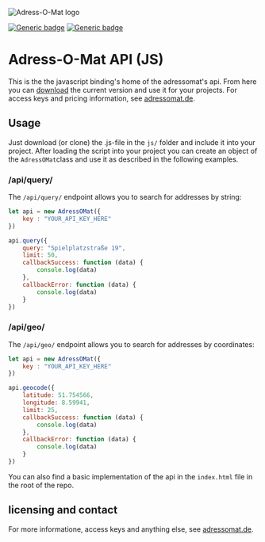 ![Adress-O-Mat logo](https://adressomat.de/website/images/logo-color.svg)

[![Generic badge](https://img.shields.io/badge/version-1.0-<COLOR>.svg)](https://adressomat.de)
[![Generic badge](https://img.shields.io/badge/status-available-<COLOR>.svg)](https://adressomat.de/status)
# Adress-O-Mat API (JS)
This is the  the javascript binding's home of the adressomat's api. From here you can [download](https://raw.githubusercontent.com/joonlabs/adressomat-api-js/master/js/adressomat.js "Download the js-api-file.") the current version and use it for your projects.
For access keys and pricing information, see [adressomat.de](https://adressomat.de "Adressomat Homepage").

## Usage
Just download (or clone) the .js-file in the ```js/``` folder and include it into your project.
After loading the script into your project you can create an object of the ```AdressOMat```class and use it as described in the following examples.
### /api/query/
The ```/api/query/``` endpoint allows you to search for addresses by string:
```javascript
let api = new AdressOMat({
    key : "YOUR_API_KEY_HERE"
})

api.query({
    query: "Spielplatzstraße 19",
    limit: 50,
    callbackSuccess: function (data) {
        console.log(data)
    },
    callbackError: function (data) {
        console.log(data)
    }
})
```
### /api/geo/
The ```/api/geo/``` endpoint allows you to search for addresses by coordinates:
```javascript
let api = new AdressOMat({
    key : "YOUR_API_KEY_HERE"
})

api.geocode({
    latitude: 51.754566,
    longitude: 8.59941,
    limit: 25,
    callbackSuccess: function (data) {
        console.log(data)
    },
    callbackError: function (data) {
        console.log(data)
    }
})
```
You can also find a basic implementation of the api in the ```index.html``` file in the root of the repo.

## licensing and contact
For more informatione, access keys and anything else, see [adressomat.de](https://adressomat.de "Adressomat Homepage").

